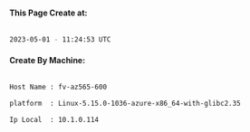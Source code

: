 
   
#### This Page Create at:

```bash

2023-05-01 - 11:24:53 UTC

```

#### Create By Machine:

```bash

Host Name : fv-az565-600

platform  : Linux-5.15.0-1036-azure-x86_64-with-glibc2.35

Ip Local  : 10.1.0.114

```

